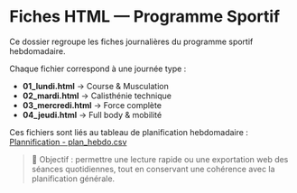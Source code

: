 # Fiches HTML — Programme Sportif

Ce dossier regroupe les fiches journalières du programme sportif hebdomadaire.

Chaque fichier correspond à une journée type :
- **01_lundi.html** → Course & Musculation  
- **02_mardi.html** → Calisthénie technique  
- **03_mercredi.html** → Force complète  
- **04_jeudi.html** → Full body & mobilité  

Ces fichiers sont liés au tableau de planification hebdomadaire :  
[Plannification - plan_hebdo.csv](https://github.com/christophepolewska-max/Programme-sportif-/blob/main/Plannification/plan_hebdo.csv)

> 🧭 Objectif : permettre une lecture rapide ou une exportation web des séances quotidiennes, 
> tout en conservant une cohérence avec la planification générale.
